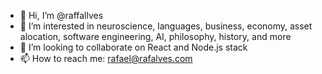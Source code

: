 - 👋 Hi, I’m @raffallves
- 👀 I’m interested in neuroscience, languages, business, economy, asset alocation, software engineering, AI, philosophy, history, and more
- 💞️ I’m looking to collaborate on React and Node.js stack
- 📫 How to reach me: rafael@rafalves.com
